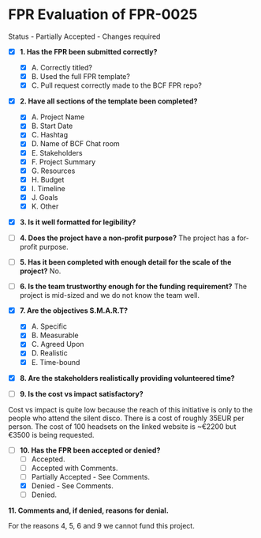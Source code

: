 
# FPR Evaluation of FPR-0025

Status - Partially Accepted - Changes required

- [x] **1. Has the FPR been submitted correctly?**
   - [x] A. Correctly titled?
   - [x] B. Used the full FPR template?
   - [x] C. Pull request correctly made to the BCF FPR repo?

- [x] **2. Have all sections of the template been completed?**
   - [x] A. Project Name
   - [x] B. Start Date
   - [x] C. Hashtag
   - [x] D. Name of BCF Chat room
   - [x] E. Stakeholders
   - [x] F. Project Summary
   - [x] G. Resources
   - [x] H. Budget
   - [x] I. Timeline
   - [x] J. Goals
   - [x] K. Other

- [x] **3. Is it well formatted for legibility?**

- [ ] **4. Does the project have a non-profit purpose?**
The project has a for-profit purpose.

- [ ] **5. Has it been completed with enough detail for the scale of the project?**
No.

- [ ] **6. Is the team trustworthy enough for the funding requirement?**
The project is mid-sized and we do not know the team well.

- [x] **7. Are the objectives S.M.A.R.T?**
   - [x] A. Specific
   - [x] B. Measurable
   - [x] C. Agreed Upon
   - [x] D. Realistic
   - [x] E. Time-bound

- [x] **8. Are the stakeholders realistically providing volunteered time?**

- [ ] **9. Is the cost vs impact satisfactory?**

Cost vs impact is quite low because the reach of this initiative is only to the people who attend the silent disco. There is a cost of roughly 35EUR per person. The cost of 100 headsets on the linked website is ~€2200 but €3500 is being requested.



- [ ] **10. Has the FPR been accepted or denied?**
   - [ ] Accepted.
   - [ ] Accepted with Comments.
   - [ ] Partially Accepted - See Comments.
   - [x] Denied - See Comments.
   - [ ] Denied.

**11. Comments and, if denied, reasons for denial.**

For the reasons 4, 5, 6 and 9 we cannot fund this project.
